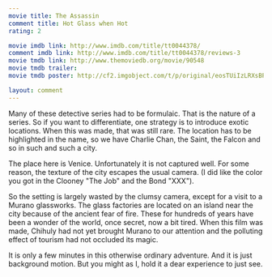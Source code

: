 ```yaml
---
movie title: The Assassin
comment title: Hot Glass when Hot
rating: 2

movie imdb link: http://www.imdb.com/title/tt0044378/
comment imdb link: http://www.imdb.com/title/tt0044378/reviews-3
movie tmdb link: http://www.themoviedb.org/movie/90548
movie tmdb trailer: 
movie tmdb poster: http://cf2.imgobject.com/t/p/original/eosTUiIzLRXsBPxeyv6DI0ypOwn.jpg

layout: comment
---
```


Many of these detective series had to be formulaic. That is the nature of a series. So if you want to differentiate, one strategy is to introduce exotic locations. When this was made, that was still rare. The location has to be highlighted in the name, so we have Charlie Chan, the Saint, the Falcon and so in such and such a city. 

The place here is Venice. Unfortunately it is not captured well. For some reason, the texture of the city escapes the usual camera. (I did like the color you got in the Clooney "The Job" and the Bond "XXX").

So the setting is largely wasted by the clumsy camera, except for a visit to a Murano glassworks. The glass factories are located on an island near the city because of the ancient fear of fire. These for hundreds of years have been a wonder of the world, once secret, now a bit tired. When this film was made, Chihuly had not yet brought Murano to our attention and the polluting effect of tourism had not occluded its magic.

It is only a few minutes in this otherwise ordinary adventure. And it is just background motion. But you might as I, hold it a dear experience to just see.